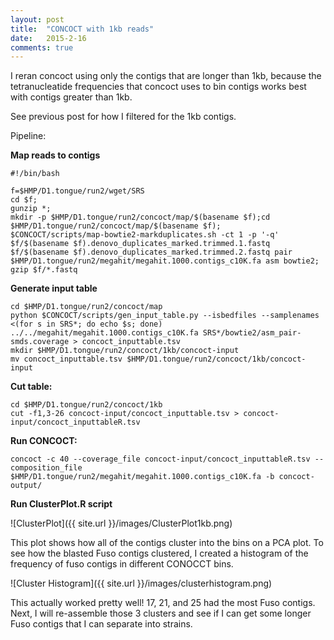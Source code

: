 ```yaml
---
layout: post
title:  "CONCOCT with 1kb reads"
date:   2015-2-16
comments: true
---
```


I reran concoct using only the contigs that are longer than 1kb, because the tetranucleatide frequencies that concoct uses to bin contigs works best with contigs greater than 1kb.

See previous post for how I filtered for the 1kb contigs.

Pipeline:

**Map reads to contigs**

~~~~
#!/bin/bash

f=$HMP/D1.tongue/run2/wget/SRS
cd $f;
gunzip *;
mkdir -p $HMP/D1.tongue/run2/concoct/map/$(basename $f);cd $HMP/D1.tongue/run2/concoct/map/$(basename $f);
$CONCOCT/scripts/map-bowtie2-markduplicates.sh -ct 1 -p '-q' $f/$(basename $f).denovo_duplicates_marked.trimmed.1.fastq $f/$(basename $f).denovo_duplicates_marked.trimmed.2.fastq pair $HMP/D1.tongue/run2/megahit/megahit.1000.contigs_c10K.fa asm bowtie2;
gzip $f/*.fastq
~~~~

**Generate input table**

~~~~
cd $HMP/D1.tongue/run2/concoct/map
python $CONCOCT/scripts/gen_input_table.py --isbedfiles --samplenames <(for s in SRS*; do echo $s; done) ../../megahit/megahit.1000.contigs_c10K.fa SRS*/bowtie2/asm_pair-smds.coverage > concoct_inputtable.tsv
mkdir $HMP/D1.tongue/run2/concoct/1kb/concoct-input
mv concoct_inputtable.tsv $HMP/D1.tongue/run2/concoct/1kb/concoct-input

~~~~

**Cut table:**

~~~~
cd $HMP/D1.tongue/run2/concoct/1kb
cut -f1,3-26 concoct-input/concoct_inputtable.tsv > concoct-input/concoct_inputtableR.tsv
~~~~

**Run CONCOCT:**

~~~~
concoct -c 40 --coverage_file concoct-input/concoct_inputtableR.tsv --composition_file $HMP/D1.tongue/run2/megahit/megahit.1000.contigs_c10K.fa -b concoct-output/
~~~~

**Run ClusterPlot.R script**

![ClusterPlot]({{ site.url }}/images/ClusterPlot1kb.png)

This plot shows how all of the contigs cluster into the bins on a PCA plot. To see how the blasted Fuso contigs clustered, I created a histogram of the frequency of fuso contigs in different CONOCCT bins. 

![Cluster Histogram]({{ site.url }}/images/clusterhistogram.png)

This actually worked pretty well! 17, 21, and 25 had the most Fuso contigs. Next, I will re-assemble those 3 clusters and see if I can get some longer Fuso contigs that I can separate into strains.

